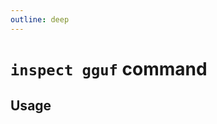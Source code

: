 ```yaml
---
outline: deep
---
```

# `inspect gguf` command

<script setup lang="ts">
import {data as docs} from "../cli.data.js";
const commandDoc = docs.inspect.gguf;
</script>

<p><div v-html="commandDoc.description"></div></p>

## Usage
<div v-html="commandDoc.usageHtml"></div>
<div v-html="commandDoc.options"></div>
